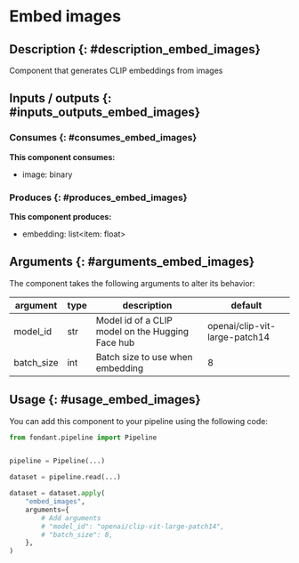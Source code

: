 # Embed images

## Description {: #description_embed_images}
Component that generates CLIP embeddings from images

## Inputs / outputs  {: #inputs_outputs_embed_images}

### Consumes  {: #consumes_embed_images}
**This component consumes:**

- image: binary





### Produces {: #produces_embed_images}
**This component produces:**

- embedding: list<item: float>



## Arguments {: #arguments_embed_images}

The component takes the following arguments to alter its behavior:

| argument | type | description | default |
| -------- | ---- | ----------- | ------- |
| model_id | str | Model id of a CLIP model on the Hugging Face hub | openai/clip-vit-large-patch14 |
| batch_size | int | Batch size to use when embedding | 8 |

## Usage {: #usage_embed_images}

You can add this component to your pipeline using the following code:

```python
from fondant.pipeline import Pipeline


pipeline = Pipeline(...)

dataset = pipeline.read(...)

dataset = dataset.apply(
    "embed_images",
    arguments={
        # Add arguments
        # "model_id": "openai/clip-vit-large-patch14",
        # "batch_size": 8,
    },
)
```

